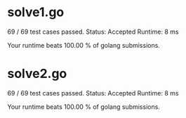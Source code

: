 # solve1.go

69 / 69 test cases passed.
Status: Accepted
Runtime: 8 ms

Your runtime beats 100.00 % of golang submissions.

# solve2.go

69 / 69 test cases passed.
Status: Accepted
Runtime: 8 ms

Your runtime beats 100.00 % of golang submissions.
